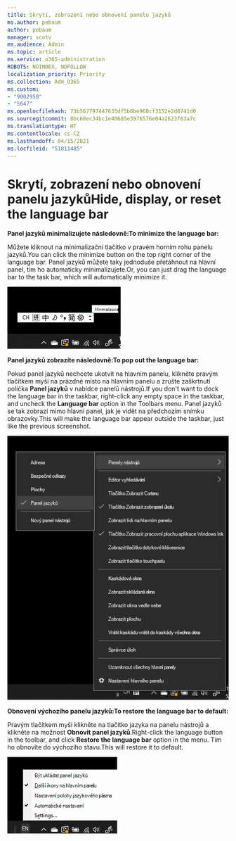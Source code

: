 ```yaml
---
title: Skrytí, zobrazení nebo obnovení panelu jazyků
ms.author: pebaum
author: pebaum
manager: scotv
ms.audience: Admin
ms.topic: article
ms.service: o365-administration
ROBOTS: NOINDEX, NOFOLLOW
localization_priority: Priority
ms.collection: Adm_O365
ms.custom:
- "9002950"
- "5647"
ms.openlocfilehash: 73b567797447635df5b6be960cf3152e2d8741d0
ms.sourcegitcommit: 8bc60ec34bc1e40685e3976576e04a2623f63a7c
ms.translationtype: HT
ms.contentlocale: cs-CZ
ms.lasthandoff: 04/15/2021
ms.locfileid: "51811485"
---
```

# <a name="hide-display-or-reset-the-language-bar"></a><span data-ttu-id="fc81e-102">Skrytí, zobrazení nebo obnovení panelu jazyků</span><span class="sxs-lookup"><span data-stu-id="fc81e-102">Hide, display, or reset the language bar</span></span>

<span data-ttu-id="fc81e-103">**Panel jazyků minimalizujete následovně:**</span><span class="sxs-lookup"><span data-stu-id="fc81e-103">**To minimize the language bar:**</span></span>

<span data-ttu-id="fc81e-104">Můžete kliknout na minimalizační tlačítko v pravém horním rohu panelu jazyků.</span><span class="sxs-lookup"><span data-stu-id="fc81e-104">You can click the minimize button on the top right corner of the language bar.</span></span> <span data-ttu-id="fc81e-105">Panel jazyků můžete taky jednoduše přetáhnout na hlavní panel, tím ho automaticky minimalizujete.</span><span class="sxs-lookup"><span data-stu-id="fc81e-105">Or, you can just drag the language bar to the task bar, which will automatically minimize it.</span></span>

![Minimalizace panelu jazyků](media/minimize-language-bar.png)

<span data-ttu-id="fc81e-107">**Panel jazyků zobrazíte následovně:**</span><span class="sxs-lookup"><span data-stu-id="fc81e-107">**To pop out the language bar:**</span></span>

<span data-ttu-id="fc81e-108">Pokud panel jazyků nechcete ukotvit na hlavním panelu, klikněte pravým tlačítkem myši na prázdné místo na hlavním panelu a zrušte zaškrtnutí políčka **Panel jazyků** v nabídce panelů nástrojů.</span><span class="sxs-lookup"><span data-stu-id="fc81e-108">If you don't want to dock the language bar in the taskbar, right-click any empty space in the taskbar, and uncheck the **Language bar** option in the Toolbars menu.</span></span> <span data-ttu-id="fc81e-109">Panel jazyků se tak zobrazí mimo hlavní panel, jak je vidět na předchozím snímku obrazovky.</span><span class="sxs-lookup"><span data-stu-id="fc81e-109">This will make the language bar appear outside the taskbar, just like the previous screenshot.</span></span>

![Zobrazení panelu jazyků](media/pop-out-language-bar.png)

<span data-ttu-id="fc81e-111">**Obnovení výchozího panelu jazyků:**</span><span class="sxs-lookup"><span data-stu-id="fc81e-111">**To restore the language bar to default:**</span></span>

<span data-ttu-id="fc81e-112">Pravým tlačítkem myši klikněte na tlačítko jazyka na panelu nástrojů a klikněte na možnost **Obnovit panel jazyků**.</span><span class="sxs-lookup"><span data-stu-id="fc81e-112">Right-click the language button in the toolbar, and click **Restore the language bar** option in the menu.</span></span> <span data-ttu-id="fc81e-113">Tím ho obnovíte do výchozího stavu.</span><span class="sxs-lookup"><span data-stu-id="fc81e-113">This will restore it to default.</span></span>

![Obnovení panelu jazyků](media/restore-language-bar.png)
